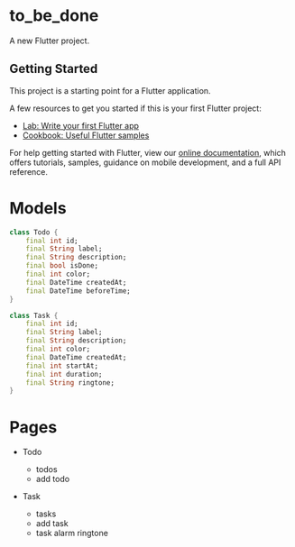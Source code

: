 # to_be_done

A new Flutter project.

## Getting Started

This project is a starting point for a Flutter application.

A few resources to get you started if this is your first Flutter project:

- [Lab: Write your first Flutter app](https://flutter.dev/docs/get-started/codelab)
- [Cookbook: Useful Flutter samples](https://flutter.dev/docs/cookbook)

For help getting started with Flutter, view our
[online documentation](https://flutter.dev/docs), which offers tutorials,
samples, guidance on mobile development, and a full API reference.

# Models

```dart
class Todo {
    final int id;
    final String label;
    final String description;
    final bool isDone;
    final int color;
    final DateTime createdAt;
    final DateTime beforeTime;
}

class Task {
    final int id;
    final String label;
    final String description;
    final int color;
    final DateTime createdAt;
    final int startAt;
    final int duration;
    final String ringtone;
}
```

# Pages

* Todo
    * todos
    * add todo

* Task
    * tasks
    * add task
    * task alarm ringtone

